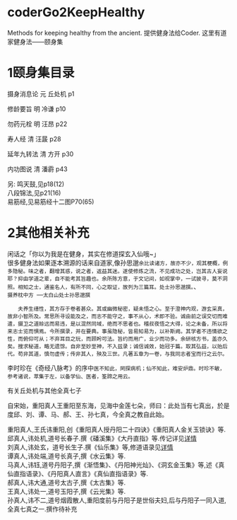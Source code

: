 # coderGo2KeepHealthy
Methods for keeping healthy from the ancient. 提供健身法给Coder. 这里有道家健身法——颐身集


# 1颐身集目录
摄身消息论	元 丘处机 	p1

修龄要旨	明 冷谦		p10

勿药元栓	明 汪昂		p22

寿人经		清 汪晸		p28

延年九转法  清  方开	p30

内功图说	清	潘霨	p43

另:
鸣天鼓,见p18(12)<br>
八段锦法,见p21(16)<br>
易筋经,见易筋经十二图P70(65)<br>

# 2其他相关补充
闲话之「你以为我是在健身，其实在修道探玄入仙哦~」<br>
很多健身法如果逐本溯源的话来自道家,像孙思邈<code>余比读诸方，故亦不少，观其梗概，例多隐秘。味之者，翻增其惑，说之者，返益其迷。遂使修炼之流，不见成功之处，岂其古人妄说耶？抑由学道之辈，自不能考其旨趣也。余所陈方意，于文记间，如视掌中，一试披寻，莫不洞照。相知之士，通鉴名人，有所不同，心之取证，故列为三篇耳。处士孙思邈撰。</code>、
<br>
<code>摄养枕中方 ──太白山处士孙思邈撰<br>
　　夫养生缮性，其方存于卷者甚众。其或幽微秘密，疑未悟之心。至于澄神内观，游玄采真，故非小智所及。常思所寻设能及之，而志不能守之，事不从心，术即不验。诚由前之误交切而难遣，摄卫之道赊远而易违，是以混然同域，绝而不思者也。稽叔夜悟之大得，论之未备，所以将来志士览而惧焉。今所撰录，并在要典。事虽隐秘，皆易知易为，以补斯阙。其学者不违情欲之性，而俯仰可从；不弃耳目之玩，而顾盻可法。旨约而用广，业少而功多。余研核方书，盖亦久矣。搜求秘道，略无遗馀。自非至妙至神，不入兹录；诚信诚效，始冠于篇。取其弘益，以贻后代。苟非其道，慎勿虚传；传非其人，殃及三世。凡著五章为一卷，与我同志者宝而行之云尔。</code>

李时珍在《奇经八脉考》的序中<code>医不知此，罔探病机；仙不知此，难安炉鼎。时珍不敏，参考诸说，萃集于左，以备学仙、医者，筌蹄之用云。</code>

有关丘处机与其他全真七子

自宋始，重阳真人王重阳至东海，见海中金莲七朵，师曰：此处当有七真出，於是度邱、刘、谭、马、郝、王、孙七真，今全真之教自此始。

重阳真人,王氏讳重阳,创《重阳真人授丹阳二十四诀》《重阳真人金关玉锁诀》等.<br>
邱真人,讳处机,道号长春子.撰《磻溪集》《大丹直指》等.传记详见[详情](长春真人西游记.md)<br>
刘真人,讳处玄，道号长生子.撰《仙乐集》等,修道语录见[详情](无为清静长生真人至真语录.md)<br>
谭真人,讳处端,道号长真子,撰《水云集》等.<br>
马真人,讳钰,道号丹阳子,撰《渐悟集》、《丹阳神光灿》、《洞玄金玉集》等,述《真仙直指语录》、《丹阳真人直言》《真仙直指语录》等.<br>
郝真人,讳大通,道号太古子,撰《太古集》等.<br>
王真人,讳处一,道号玉阳子,撰《云光集》等.<br>
孙真人,讳不二,道号烟霞散人,重阳度前与丹阳子是世俗夫妇,后与丹阳子一同入道,全真七真之一.撰作待补充
